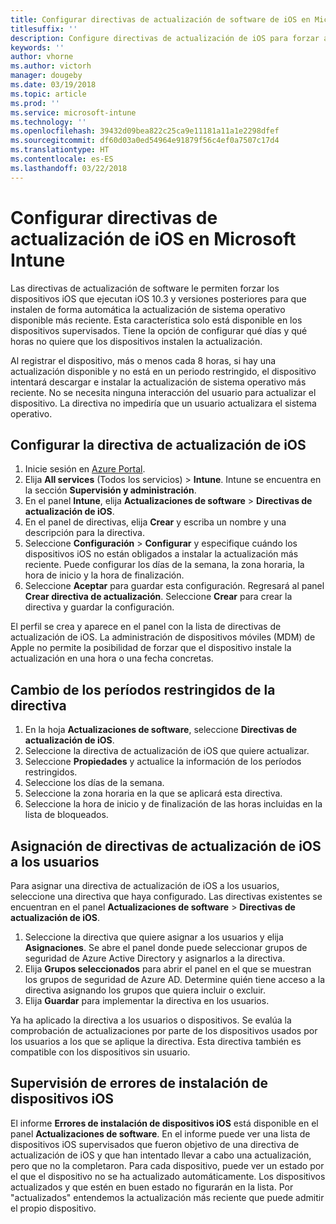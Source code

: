 ```yaml
---
title: Configurar directivas de actualización de software de iOS en Microsoft Intune
titlesuffix: ''
description: Configure directivas de actualización de iOS para forzar a dispositivos iOS supervisados a instalar automáticamente la última actualización de software disponible.
keywords: ''
author: vhorne
ms.author: victorh
manager: dougeby
ms.date: 03/19/2018
ms.topic: article
ms.prod: ''
ms.service: microsoft-intune
ms.technology: ''
ms.openlocfilehash: 39432d09bea822c25ca9e11181a11a1e2298dfef
ms.sourcegitcommit: df60d03a0ed54964e91879f56c4ef0a7507c17d4
ms.translationtype: HT
ms.contentlocale: es-ES
ms.lasthandoff: 03/22/2018
---
```

# <a name="configure-ios-update-policies-in-microsoft-intune"></a>Configurar directivas de actualización de iOS en Microsoft Intune

Las directivas de actualización de software le permiten forzar los dispositivos iOS que ejecutan iOS 10.3 y versiones posteriores para que instalen de forma automática la actualización de sistema operativo disponible más reciente. Esta característica solo está disponible en los dispositivos supervisados. Tiene la opción de configurar qué días y qué horas no quiere que los dispositivos instalen la actualización. 

Al registrar el dispositivo, más o menos cada 8 horas, si hay una actualización disponible y no está en un periodo restringido, el dispositivo intentará descargar e instalar la actualización de sistema operativo más reciente. No se necesita ninguna interacción del usuario para actualizar el dispositivo. La directiva no impediría que un usuario actualizara el sistema operativo.

## <a name="configure-the-ios-update-policy"></a>Configurar la directiva de actualización de iOS
1. Inicie sesión en [Azure Portal](https://portal.azure.com).
2. Elija **All services** (Todos los servicios)  > **Intune**. Intune se encuentra en la sección **Supervisión y administración**.
3. En el panel **Intune**, elija **Actualizaciones de software** > **Directivas de actualización de iOS**.
4. En el panel de directivas, elija **Crear** y escriba un nombre y una descripción para la directiva.
5. Seleccione **Configuración** > **Configurar** y especifique cuándo los dispositivos iOS no están obligados a instalar la actualización más reciente. Puede configurar los días de la semana, la zona horaria, la hora de inicio y la hora de finalización.
6. Seleccione **Aceptar** para guardar esta configuración. Regresará al panel **Crear directiva de actualización**. Seleccione **Crear** para crear la directiva y guardar la configuración.

El perfil se crea y aparece en el panel con la lista de directivas de actualización de iOS. La administración de dispositivos móviles (MDM) de Apple no permite la posibilidad de forzar que el dispositivo instale la actualización en una hora o una fecha concretas. 

## <a name="change-the-restricted-times-for-the-policy"></a>Cambio de los períodos restringidos de la directiva

1.  En la hoja **Actualizaciones de software**, seleccione **Directivas de actualización de iOS**.
2.  Seleccione la directiva de actualización de iOS que quiere actualizar.
3.  Seleccione **Propiedades** y actualice la información de los períodos restringidos.
4.  Seleccione los días de la semana.
5.  Seleccione la zona horaria en la que se aplicará esta directiva.
6.  Seleccione la hora de inicio y de finalización de las horas incluidas en la lista de bloqueados.

## <a name="assign-an-ios-update-policy-to-users"></a>Asignación de directivas de actualización de iOS a los usuarios

Para asignar una directiva de actualización de iOS a los usuarios, seleccione una directiva que haya configurado. Las directivas existentes se encuentran en el panel **Actualizaciones de software** > **Directivas de actualización de iOS**.

1. Seleccione la directiva que quiere asignar a los usuarios y elija **Asignaciones**. Se abre el panel donde puede seleccionar grupos de seguridad de Azure Active Directory y asignarlos a la directiva.
2. Elija **Grupos seleccionados** para abrir el panel en el que se muestran los grupos de seguridad de Azure AD. Determine quién tiene acceso a la directiva asignando los grupos que quiera incluir o excluir.
3. Elija **Guardar** para implementar la directiva en los usuarios.

Ya ha aplicado la directiva a los usuarios o dispositivos. Se evalúa la comprobación de actualizaciones por parte de los dispositivos usados por los usuarios a los que se aplique la directiva. Esta directiva también es compatible con los dispositivos sin usuario.

## <a name="monitor-ios-device-installation-failures"></a>Supervisión de errores de instalación de dispositivos iOS
<!-- 1352223 -->
El informe **Errores de instalación de dispositivos iOS** está disponible en el panel **Actualizaciones de software**. En el informe puede ver una lista de dispositivos iOS supervisados que fueron objetivo de una directiva de actualización de iOS y que han intentado llevar a cabo una actualización, pero que no la completaron. Para cada dispositivo, puede ver un estado por el que el dispositivo no se ha actualizado automáticamente. Los dispositivos actualizados y que estén en buen estado no figurarán en la lista. Por "actualizados" entendemos la actualización más reciente que puede admitir el propio dispositivo.
